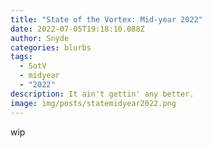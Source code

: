 ```yaml
---
title: "State of the Vortex: Mid-year 2022"
date: 2022-07-05T19:18:10.088Z
author: Snyde
categories: blurbs
tags:
  - SotV
  - midyear
  - "2022"
description: It ain't gettin' any better.
image: img/posts/statemidyear2022.png
---
```

wip